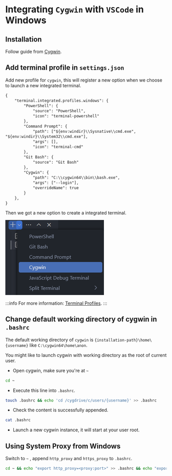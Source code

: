 # Integrating `Cygwin` with `VSCode` in Windows

## Installation

Follow guide from [Cygwin](https://cygwin.com/).

## Add terminal profile in `settings.json`

Add new profile for `cygwin`, this will register a new option when we choose to launch a new integrated terminal.

```json{15-19}
{
    "terminal.integrated.profiles.windows": {
        "PowerShell": {
            "source": "PowerShell",
            "icon": "terminal-powershell"
        },
        "Command Prompt": {
            "path": ["${env:windir}\\Sysnative\\cmd.exe", "${env:windir}\\System32\\cmd.exe"],
            "args": [],
            "icon": "terminal-cmd"
        },
        "Git Bash": {
            "source": "Git Bash"
        },
        "Cygwin": {
            "path": "C:\\cygwin64\\bin\\bash.exe",
            "args": ["--login"],
            "overrideName": true
        }
    },
}
```

Then we got a new option to create a integrated terminal.

![cygwin-option](../pics/cygwin-profile.png)

:::info
For more information: [Terminal Profiles](https://code.visualstudio.com/docs/terminal/profiles#_cygwin).
:::

## Change default working directory of cygwin in `.bashrc`

The default working directory of `cygwin` is `{installation-path}\home\{username}` like `C:\cygwin64\home\anon`.

You might like to launch cygwin with working directory as the root of current user.

- Open cygwin, make sure you're at `~`

```bash
cd ~
```

- Execute this line into `.bashrc`.

```bash
touch .bashrc && echo 'cd /cygdrive/c/users/{username}' >> .bashrc
```

- Check the content is successfully appended.

```bash
cat .bashrc
```

- Launch a new cygwin instance, it will start at your user root.

## Using System Proxy from Windows

Switch to `~` , append `http_proxy` and `https_proxy` to `.bashrc`.

```bash
cd ~ && echo "export http_proxy=<proxy:port>" >> .bashrc && echo "export https_proxy=<proxy:port>" >> .bashrc
```
